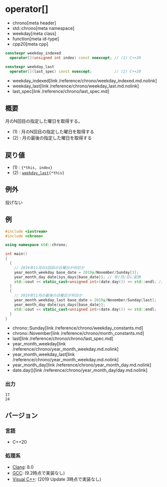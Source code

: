 # operator[]
* chrono[meta header]
* std::chrono[meta namespace]
* weekday[meta class]
* function[meta id-type]
* cpp20[meta cpp]

```cpp
constexpr weekday_indexed
  operator[](unsigned int index) const noexcept; // (1) C++20

constexpr weekday_last
  operator[](last_spec) const noexcept;          // (2) C++20
```
* weekday_indexed[link /reference/chrono/weekday_indexed.md.nolink]
* weekday_last[link /reference/chrono/weekday_last.md.nolink]
* last_spec[link /reference/chrono/last_spec.md]

## 概要
月のN回目の指定した曜日を取得する。

- (1) : 月のN回目の指定した曜日を取得する
- (2) : 月の最後の指定した曜日を取得する


## 戻り値
- (1) : `{*this, index}`
- (2) : [`weekday_last`](/reference/chrono/weekday_last.md.nolink)`{*this}`


## 例外
投げない


## 例
```cpp example
#include <iostream>
#include <chrono>

using namespace std::chrono;

int main()
{
  {
    // 2019年11月の3回目の日曜日が何日か
    year_month_weekday base_date = 2019y/November/Sunday[3];
    year_month_day date{sys_days{base_date}}; // 年/月/日に変換
    std::cout << static_cast<unsigned int>(date.day()) << std::endl; // 日を取得
  }
  {
    // 2019年11月の最後の日曜日が何日か
    year_month_weekday_last base_date = 2019y/November/Sunday[last];
    year_month_day date{sys_days{base_date}};
    std::cout << static_cast<unsigned int>(date.day()) << std::endl;
  }
}
```
* chrono::Sunday[link /reference/chrono/weekday_constants.md]
* chrono::November[link /reference/chrono/month_constants.md]
* last[link /reference/chrono/chrono/last_spec.md]
* year_month_weekday[link /reference/chrono/year_month_weekday.md.nolink]
* year_month_weekday_last[link /reference/chrono/year_month_weekday.md.nolink]
* year_month_day[link /reference/chrono/year_month_day.md.nolink]
* date.day()[link /reference/chrono/year_month_day/day.md.nolink]

### 出力
```
17
24
```

## バージョン
### 言語
- C++20

### 処理系
- [Clang](/implementation.md#clang): 8.0
- [GCC](/implementation.md#gcc): (9.2時点で実装なし)
- [Visual C++](/implementation.md#visual_cpp): (2019 Update 3時点で実装なし)
